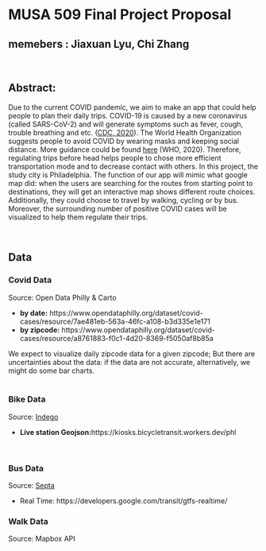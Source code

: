 # MUSA 509 Final Project Proposal
## memebers : Jiaxuan Lyu, Chi Zhang

<br>
<h2><b>Abstract:</b></h2>
<p>
Due to the current COVID pandemic, we aim to make an app that could help people to plan their daily trips. COVID-19 is caused by a new coronavirus (called SARS-CoV-2) and will generate symptoms such as fever, cough, trouble breathing and etc. (<a href="https://www.cdc.gov/coronavirus/2019-ncov/symptoms-testing/symptoms.html">CDC, 2020</a>). The World Health Organization suggests people to avoid COVID by wearing masks and keeping social distance. More guidance could be found <a href="https://www.who.int/emergencies/diseases/novel-coronavirus-2019/advice-for-public">here</a> (WHO, 2020). Therefore, regulating trips before head helps people to chose more efficient transportation mode and to decrease contact with others. In this project, the study city is Philadelphia. The function of our app will mimic what google map did: when the users are searching for the routes from starting point to destinations, they will get an interactive map shows different route choices. Additionally, they could choose to travel by walking, cycling or by bus. Moreover, the surrounding number of positive COVID cases will be visualized to help them regulate their trips.  
</p>

<br>

<h2>Data</h2>

<h3>Covid Data</h3>
Source: Open Data Philly & Carto
    <ul>
        <li><b>by date:</b> https://www.opendataphilly.org/dataset/covid-cases/resource/7ae481eb-563a-46fc-a108-b3d335e1e171</li>
        <li><b>by zipcode:</b> https://www.opendataphilly.org/dataset/covid-cases/resource/a8761883-f0c1-4d20-8369-f5050af8b85a</li>
    </ul>
We expect to visualize daily zipcode data for a given zipcode; But there are uncertainties about the data: if the data are not accurate, alternatively, we might do some bar charts.

<br>
<br>

<h3>Bike Data </h3>
Source: <a href="https://www.rideindego.com/about/data/">Indego</a>
    <ul>
        <li><b>Live station Geojson:</b>https://kiosks.bicycletransit.workers.dev/phl</li>
    </ul>

<br>

<h3>Bus Data </h3>
Source: <a href="http://www3.septa.org/hackathon/">Septa</a>
    <ul>
        <li>Real Time: https://developers.google.com/transit/gtfs-realtime/ </li>
    </ul>

<h3>Walk Data</h3>
Source: Mapbox API


